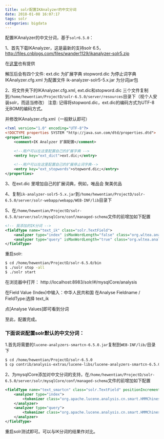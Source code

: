 ```yaml
---
title: solr配置IKAnalyzer的中文分词
date: 2018-01-08 16:07:17
tags: solr
categories: bigdata
---
```


配置IKAnalyzer的中文分词，基于`solr6.5.0`：

1、首先下载IKAnalyzer，这是最新的支持solr 6.5，
http://files.cnblogs.com/files/wander1129/ikanalyzer-solr5.zip

在[这里](https://github.com/hewentian/solr-demo/tree/master/docs)也有提供

解压后会有四个文件:
ext.dic						为扩展字典
stopword.dic				为停止词字典
IKAnalyzer.cfg.xml			为配置文件
ik-analyzer-solr5-5.x.jar	为分词jar包


2、将文件夹下的IKAnalyzer.cfg.xml, ext.dic和stopword.dic 三个文件复制到`/home/hewentian/ProjectD/solr-6.5.0/server/resources`目录下（视个人安装solr，而适当修改）
注意: 记得将stopword.dic，ext.dic的编码方式为UTF-8 无BOM的编码方式。 

并修改IKAnalyzer.cfg.xml（一般默认即可）
``` xml
<?xml version="1.0" encoding="UTF-8"?>
<!DOCTYPE properties SYSTEM "http://java.sun.com/dtd/properties.dtd">  
<properties>  
	<comment>IK Analyzer 扩展配置</comment>
	
	<!--用户可以在这里配置自己的扩展字典 -->
	<entry key="ext_dict">ext.dic;</entry> 
	
	<!--用户可以在这里配置自己的扩展停止词字典-->
	<entry key="ext_stopwords">stopword.dic;</entry> 
</properties>
```

3、在ext.dic 里增加自己的扩展词典，例如，唯品会 聚美优品


4、复制`ik-analyzer-solr5-5.x.jar`到`/home/hewentian/ProjectD/solr-6.5.0/server/solr-webapp/webapp/WEB-INF/lib`目录下


5、在`/home/hewentian/ProjectD/solr-6.5.0/server/solr/mysqlCore/conf/managed-schema`文件的</schema>前增加如下配置
``` xml
<!-- 我添加的IK分词 -->
<fieldType name="text_ik" class="solr.TextField"> 
	<analyzer type="index" isMaxWordLength="false" class="org.wltea.analyzer.lucene.IKAnalyzer"/> 
	<analyzer type="query" isMaxWordLength="true" class="org.wltea.analyzer.lucene.IKAnalyzer"/> 
</fieldType>
```
重启solr:
``` bash
$ cd /home/hewentian/ProjectD/solr-6.5.0/bin
$ ./solr stop -all
$ ./solr start
```

在浏览器中打开：
http://localhost:8983/solr/#/mysqlCore/analysis

在Field Value (Index)中输入：中华人民共和国
在Analyse Fieldname / FieldType:选择 text_ik

点[Analyse Values]即可看到分词

至此，配置完成。



### 下面说说配置solr默认的中文分词：
1.首先将需要的`lucene-analyzers-smartcn-6.5.0.jar`复制到`WEB-INF/lib/`目录下
``` bash
$ cd /home/hewentian/ProjectD/solr-6.5.0
$ cp contrib/analysis-extras/lucene-libs/lucene-analyzers-smartcn-6.5.0.jar server/solr-webapp/webapp/WEB-INF/lib/
```

2、为mysqlCore添加对中文分词的支持，在`/home/hewentian/ProjectD/solr-6.5.0/server/solr/mysqlCore/conf/managed-schema`文件的</schema>前增加如下配置
``` xml
<fieldType name="text_smartcn" class="solr.TextField" positionIncrementGap="0">
	<analyzer type="index">
		<tokenizer class="org.apache.lucene.analysis.cn.smart.HMMChineseTokenizerFactory"/>
	</analyzer>
	<analyzer type="query">
		<tokenizer class="org.apache.lucene.analysis.cn.smart.HMMChineseTokenizerFactory"/>
	</analyzer>
</fieldType>
```
重启solr测试即可。可以与IK分词的结果作对比。
